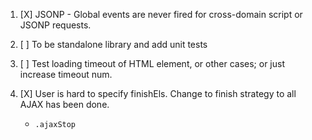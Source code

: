 
1. [X] JSONP - Global events are never fired for cross-domain script or JSONP requests.

2. [ ] To be standalone library and add unit tests

3. [ ] Test loading timeout of HTML element, or other cases; or just increase timeout num.

4. [X] User is hard to specify finishEls. Change to finish strategy to all AJAX has been done.
   - `.ajaxStop`
